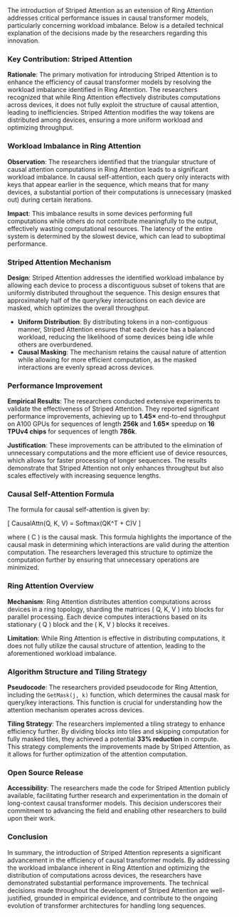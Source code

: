 The introduction of Striped Attention as an extension of Ring Attention addresses critical performance issues in causal transformer models, particularly concerning workload imbalance. Below is a detailed technical explanation of the decisions made by the researchers regarding this innovation.

### Key Contribution: Striped Attention

**Rationale**: The primary motivation for introducing Striped Attention is to enhance the efficiency of causal transformer models by resolving the workload imbalance identified in Ring Attention. The researchers recognized that while Ring Attention effectively distributes computations across devices, it does not fully exploit the structure of causal attention, leading to inefficiencies. Striped Attention modifies the way tokens are distributed among devices, ensuring a more uniform workload and optimizing throughput.

### Workload Imbalance in Ring Attention

**Observation**: The researchers identified that the triangular structure of causal attention computations in Ring Attention leads to a significant workload imbalance. In causal self-attention, each query only interacts with keys that appear earlier in the sequence, which means that for many devices, a substantial portion of their computations is unnecessary (masked out) during certain iterations.

**Impact**: This imbalance results in some devices performing full computations while others do not contribute meaningfully to the output, effectively wasting computational resources. The latency of the entire system is determined by the slowest device, which can lead to suboptimal performance.

### Striped Attention Mechanism

**Design**: Striped Attention addresses the identified workload imbalance by allowing each device to process a discontiguous subset of tokens that are uniformly distributed throughout the sequence. This design ensures that approximately half of the query/key interactions on each device are masked, which optimizes the overall throughput.

- **Uniform Distribution**: By distributing tokens in a non-contiguous manner, Striped Attention ensures that each device has a balanced workload, reducing the likelihood of some devices being idle while others are overburdened.
- **Causal Masking**: The mechanism retains the causal nature of attention while allowing for more efficient computation, as the masked interactions are evenly spread across devices.

### Performance Improvement

**Empirical Results**: The researchers conducted extensive experiments to validate the effectiveness of Striped Attention. They reported significant performance improvements, achieving up to **1.45×** end-to-end throughput on A100 GPUs for sequences of length **256k** and **1.65×** speedup on **16 TPUv4 chips** for sequences of length **786k**.

**Justification**: These improvements can be attributed to the elimination of unnecessary computations and the more efficient use of device resources, which allows for faster processing of longer sequences. The results demonstrate that Striped Attention not only enhances throughput but also scales effectively with increasing sequence lengths.

### Causal Self-Attention Formula

The formula for causal self-attention is given by:

\[
CausalAttn(Q, K, V) = Softmax(QK^T + C)V
\]

where \( C \) is the causal mask. This formula highlights the importance of the causal mask in determining which interactions are valid during the attention computation. The researchers leveraged this structure to optimize the computation further by ensuring that unnecessary operations are minimized.

### Ring Attention Overview

**Mechanism**: Ring Attention distributes attention computations across devices in a ring topology, sharding the matrices \( Q, K, V \) into blocks for parallel processing. Each device computes interactions based on its stationary \( Q \) block and the \( K, V \) blocks it receives.

**Limitation**: While Ring Attention is effective in distributing computations, it does not fully utilize the causal structure of attention, leading to the aforementioned workload imbalance.

### Algorithm Structure and Tiling Strategy

**Pseudocode**: The researchers provided pseudocode for Ring Attention, including the `GetMask(j, k)` function, which determines the causal mask for query/key interactions. This function is crucial for understanding how the attention mechanism operates across devices.

**Tiling Strategy**: The researchers implemented a tiling strategy to enhance efficiency further. By dividing blocks into tiles and skipping computation for fully masked tiles, they achieved a potential **33% reduction** in compute. This strategy complements the improvements made by Striped Attention, as it allows for further optimization of the attention computation.

### Open Source Release

**Accessibility**: The researchers made the code for Striped Attention publicly available, facilitating further research and experimentation in the domain of long-context causal transformer models. This decision underscores their commitment to advancing the field and enabling other researchers to build upon their work.

### Conclusion

In summary, the introduction of Striped Attention represents a significant advancement in the efficiency of causal transformer models. By addressing the workload imbalance inherent in Ring Attention and optimizing the distribution of computations across devices, the researchers have demonstrated substantial performance improvements. The technical decisions made throughout the development of Striped Attention are well-justified, grounded in empirical evidence, and contribute to the ongoing evolution of transformer architectures for handling long sequences.